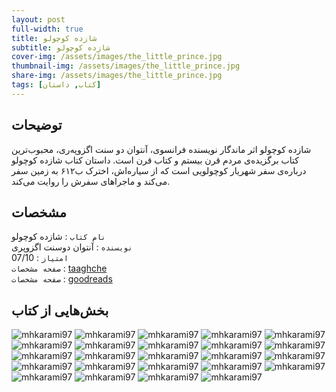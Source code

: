 ```yaml
---
layout: post
full-width: true
title: شازده کوچولو
subtitle: شازده کوچولو
cover-img: /assets/images/the_little_prince.jpg
thumbnail-img: /assets/images/the_little_prince.jpg
share-img: /assets/images/the_little_prince.jpg
tags: [کتاب, داستان]
---
```


## توضیحات
شازده کوچولو اثر ماندگار نویسنده فرانسوی، آنتوان دو سنت اگزوپه‌ری، محبوب‌ترین کتاب برگزیده‌ی مردم قرن بیستم و کتاب قرن است. داستان کتاب شازده کوچولو درباره‌ی سفر شهریار کوچولویی است که از سیاره‌اش، اخترک ب۶۱۲ به زمین سفر می‌کند و ماجراهای سفرش را روایت می‌کند.  

## مشخصات
`نام کتاب` : شازده کوچولو  
`نویسنده` : آنتوان دوسنت اگزوپری  
`امتیاز` : 07/10  
`صفحه مشخصات` : [taaghche](https://taaghche.com/book/12405/%D8%B4%D8%A7%D8%B2%D8%AF%D9%87-%DA%A9%D9%88%DA%86%D9%88%D9%84%D9%88)  
`صفحه مشخصات` : [goodreads](https://www.goodreads.com/book/show/157993.The_Little_Prince)  

## بخش‌هایی از کتاب
![mhkarami97](/assets/images/the_little_prince/01.jpg)
![mhkarami97](/assets/images/the_little_prince/02.jpg)
![mhkarami97](/assets/images/the_little_prince/03.jpg)
![mhkarami97](/assets/images/the_little_prince/04.jpg)
![mhkarami97](/assets/images/the_little_prince/05.jpg)
![mhkarami97](/assets/images/the_little_prince/06.jpg)
![mhkarami97](/assets/images/the_little_prince/07.jpg)
![mhkarami97](/assets/images/the_little_prince/08.jpg)
![mhkarami97](/assets/images/the_little_prince/09.jpg)
![mhkarami97](/assets/images/the_little_prince/10.jpg)
![mhkarami97](/assets/images/the_little_prince/11.jpg)
![mhkarami97](/assets/images/the_little_prince/12.jpg)
![mhkarami97](/assets/images/the_little_prince/13.jpg)
![mhkarami97](/assets/images/the_little_prince/14.jpg)
![mhkarami97](/assets/images/the_little_prince/15.jpg)
![mhkarami97](/assets/images/the_little_prince/16.jpg)
![mhkarami97](/assets/images/the_little_prince/17.jpg)
![mhkarami97](/assets/images/the_little_prince/18.jpg)
![mhkarami97](/assets/images/the_little_prince/19.jpg)
![mhkarami97](/assets/images/the_little_prince/20.jpg)
![mhkarami97](/assets/images/the_little_prince/21.jpg)
![mhkarami97](/assets/images/the_little_prince/22.jpg)
![mhkarami97](/assets/images/the_little_prince/23.jpg)
![mhkarami97](/assets/images/the_little_prince/24.jpg)